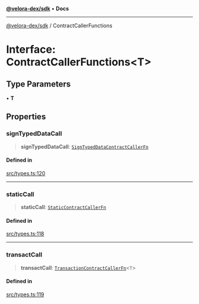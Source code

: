 [**@velora-dex/sdk**](../README.md) • **Docs**

***

[@velora-dex/sdk](../globals.md) / ContractCallerFunctions

# Interface: ContractCallerFunctions\<T\>

## Type Parameters

• **T**

## Properties

### signTypedDataCall

> **signTypedDataCall**: [`SignTypedDataContractCallerFn`](../-internal-/type-aliases/SignTypedDataContractCallerFn.md)

#### Defined in

[src/types.ts:120](https://github.com/paraswap/paraswap-sdk/blob/master/src/types.ts#L120)

***

### staticCall

> **staticCall**: [`StaticContractCallerFn`](../-internal-/type-aliases/StaticContractCallerFn.md)

#### Defined in

[src/types.ts:118](https://github.com/paraswap/paraswap-sdk/blob/master/src/types.ts#L118)

***

### transactCall

> **transactCall**: [`TransactionContractCallerFn`](../-internal-/type-aliases/TransactionContractCallerFn.md)\<`T`\>

#### Defined in

[src/types.ts:119](https://github.com/paraswap/paraswap-sdk/blob/master/src/types.ts#L119)
